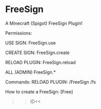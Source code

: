 # FreeSign
A Minecraft (Spigot) FreeSign Plugin!

Permissions:

USE SIGN:
FreeSign.use

CREATE SIGN:
FreeSign.create

RELOAD PLUGIN:
FreeSign.reload

ALL (ADMIN)
FreeSign.*

Commands:
RELOAD PLUGIN:
/FreeSign
/fs

How to create a FreeSign:
[Free]
>>ID<<
